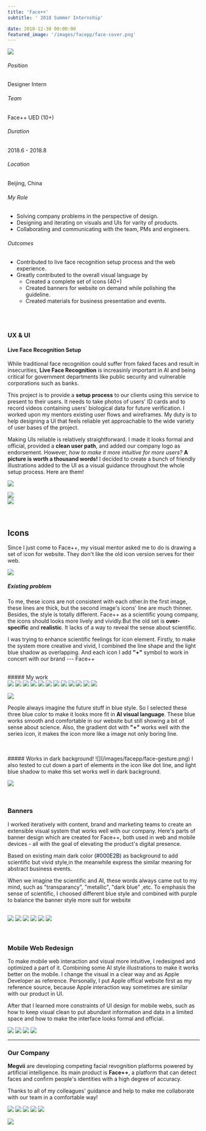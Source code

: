 ```yaml
---
title: 'Face++'
subtitle: ' 2018 Summer Internship'

date: 2018-12-30 00:00:00
featured_image: '/images/facepp/face-cover.png'
---
```


<!-- <p class="intro-text"> 

<b>Megvii</b> are developing competing facial revognition platforms powered by artificial intelligence. Its main product is <b>Face++</b>, a platform that can detect faces and confirm people's identities with a high degree of accuracy. </p> -->

![](/images/facepp/facecover.png)

<div class="row fit">
  <div class="col-sm-3 col-xs-12">
    <!-- first column starts from here -->
    <h6>Position</h6>
    Designer Intern
    <h6>Team</h6>
    Face++ UED (10+)
    <h6>Duration</h6>
    2018.6 - 2018.8
    <h6>Location</h6>
    Beijing, China
    <!-- first column ends here -->
  </div>
  <div class="col-sm-9 col-xs-12">
    <!-- second column starts from here -->
    <h6>My Role</h6>
    <ul>
    <li>Solving company problems in the perspective of design.</li>
    <li>Designing and iterating on visuals and UIs for varity of products.</li>
    <li>Collaborating and communicating with the team, PMs and engineers.</li>
    </ul>
    <h6>Outcomes</h6>
    <ul>
    <li>Contributed to live face recognition setup process and the web experience.</li>
    <li>Greatly contributed to the overall visual language by
    <ul>
    <li>Created a complete set of icons (40+)</li>
    <li>Created banners for website on demand while polishing the guideline.</li>
    <li>Created materials for business presentation and events.</li>
    </ul>
    </li>
    </ul>
    <!-- second column ends here -->
  </div>
</div> 



<!-- 

###### My Role 

- Solving company problems in the perspective of design.
- Designing and iterating on visuals and UIs for varity of products.
- Collaborating and communicating with the team, PMs and engineers. 

###### Outcomes

- Contributed to live face recognition setup process and the web experience.
- Greatly contributed to the overall visual language by
  - Created a complete set of icons (40+) 
  - Created banners for website on demand while polishing the guideline.
  - Created materials for business presentation and events.

-->

<br>
<br>

### UX & UI

#### Live Face Recognition Setup

While traditional face recognition could suffer from faked faces and result in insecurities, **Live Face Recognition** is increasinly important in AI and being critical for government departments like public security and vulnerable corporations such as banks. 

This project is to provide a **setup process** to our clients using this service to present to their users. It needs to take photos of users' ID cards and to record videos containing users' biological data for future verification. I worked upon my mentors existing user flows and wireframes. My duty is to help designing a UI that feels reliable yet approachable to the wide variety of user bases of the project.

Making UIs reliable is relatively straightforward. I made it looks formal and official, provided a **clean user path**, and added our company logo as endorsement. However, _how to make it more intuitive for more users?_ **A picture is worth a thousand words!** I decided to create a bunch of friendly illustrations added to the UI as a visual guidance throughout the whole setup process. Here are them!


![](/images/facepp/ui/faceID.png)


<div class="row fit">
  <div class="col-xs-2"> </div>
  <div class="col-xs-3">
    <img style="box-shadow: 0px 6px 7px 0px #cccccc3d" src="/images/facepp/gif/1.gif">
  </div>
  <div class="col-xs-2"> </div>
  <div class="col-xs-3">
    <img style="box-shadow: 0px 6px 7px 0px #cccccc3d" src="/images/facepp/gif/2.gif">
  </div>
  <div class="col-xs-2"> </div>
</div>

<br>
<br>

## Icons 

Since I just come to Face++, my visual mentor asked me to do is drawing a set of icon for website. They don't like the old icon version serves for their web.

![](/images/facepp/problem.png)

##### Existing problem

To me, these icons are not consistent with each other.In the first image, these lines are thick, but the second image's icons' line are much thinner. Besides, the style is totally different.
Face++ as a scientific young company, the icons should looks more lively and vividly.But the old set is **over-specific** and **realistic**. It lacks of a way to reveal the sense about scientific.
 
I was trying to enhance scientific feelings for icon element. 
Firstly, to make the system more creative and vivid, I combined the line shape and the light blue shadow as overlapping. And each icon I add **"+"** symbol to work in concert with our brand --- Face++

<br>
##### My work

<div class="gallery" data-columns="3">
	<img src="/images/facepp/icon/icon1.png">
  <img src="/images/facepp/icon/icon2.png">
  <img src="/images/facepp/icon/icon3.png">
  <img src="/images/facepp/icon/icon4.png">
  <img src="/images/facepp/icon/icon5.png">
  <img src="/images/facepp/icon/icon6.png">
  <img src="/images/facepp/icon/icon7.png">
  <img src="/images/facepp/icon/icon8.png">
  <img src="/images/facepp/icon/icon9.png">
  <img src="/images/facepp/icon/icon10.png"> 	
  <img src="/images/facepp/icon/icon11.png">
  <img src="/images/facepp/icon/icon12.png">
</div>
	
![](/images/facepp/face-color.png)

 People always imagine the future stuff in blue style. So I selected these three blue color to make it looks more fit in **AI visual language**. These blue works smooth and comfortable in our website but still showing a bit of sense about science. Also, the gradient dot with **"+"** works well with the series icon, it makes the icon more like a image not only boring line.
	
<br>
<br> 
##### Works in dark background!
![](/images/facepp/face-gesture.png)
I also tested to cut down a part of elements in the icon like dot line, and light blue shadow to make this set works well in dark background.

![](/images/facepp/icon/icon-black.png)

<br>

### Banners 

I worked iteratively with content, brand and marketing teams to create an extensible visual system that works well with our company.
Here's parts of banner design which are created for Face++, both used in web and mobile devices - all with the goal of elevating the product's digital presence. 

Based on existing main dark color <span style="color:#000E2B">(#000E2B)</span> as background to add scientific but vivid style,in the meanwhile express the similar meaning for abstract business events.

When we imagine the scientific and AI, these words always came out to my mind, such as "transparancy", "metallic", "dark blue" ,etc.
To emphasis the sense of scientific, I choosed different blue style and combined with purple to balance the banner style more suit for website

<br>
<div class="gallery" data-columns="3">
	<img src="/images/facepp/1quick-guide.png">
	<img src="/images/facepp/2face-detection.png">
	<img src="/images/facepp/3face-merging.png">
	<img src="/images/facepp/4face-searching.png">
	<img src="/images/facepp/5face-merging-API.png">
	<img src="/images/facepp/6faceID.png">
</div>

<br>
<br>

### Mobile Web Redesign 

To make mobile web interaction and visual more intuitive, I redesigned and optimized a part of it. Combining some AI style illustrations to make it works better on the mobile. I change the visual in a clear way and as Apple Developer as reference.
Personally, I put Apple offical website first as my reference source, because Apple interaction way sometimes are similar with our product in UI. 

After that I learned more constraints of UI design for mobile webs, such as how to keep visual clean to put abundant information and data in a limited space and how to make the interface looks formal and official. 


<div class="gallery" data-columns="2">
	<img src="/images/facepp/ui/ui3.jpg">
	<img src="/images/facepp/ui/ui1.jpg">
	<img src="/images/facepp/ui/ui4.jpg">
	<img src="/images/facepp/ui/ui5.jpg">
</div>

---

### Our Company 

<b>Megvii</b> are developing competing facial revognition platforms powered by artificial intelligence. Its main product is <b>Face++</b>, a platform that can detect faces and confirm people's identities with a high degree of accuracy.

Thanks to all of my colleagues' guidance and help to make me collaborate with our team in a comfortable way!

<div class="gallery" data-columns="3">
	<img src="/images/facepp/workingPhoto/2.jpg">
	<img src="/images/facepp/workingPhoto/1.jpg">
	<img src="/images/facepp/workingPhoto/4.jpg">
	<img src="/images/facepp/workingPhoto/5.jpg">
	<img src="/images/facepp/workingPhoto/6.jpg">
	
</div>

![](/images/facepp/last.png)


